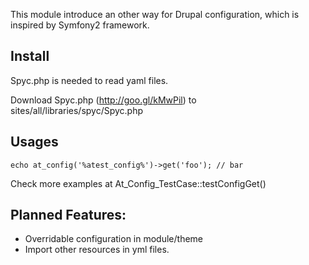 This module introduce an other way for Drupal configuration, which is inspired
by Symfony2 framework.

Install
---

Spyc.php is needed to read yaml files.

  Download Spyc.php (http://goo.gl/kMwPil) to sites/all/libraries/spyc/Spyc.php

Usages
---

```
echo at_config('%atest_config%')->get('foo'); // bar
```

Check more examples at At_Config_TestCase::testConfigGet()

Planned Features:
---

- Overridable configuration in module/theme
- Import other resources in yml files.
